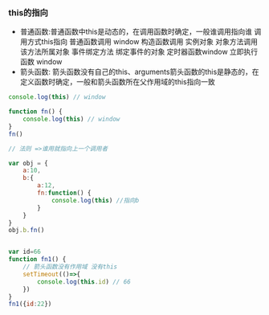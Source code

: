### this的指向
- 普通函数:普通函数中this是动态的，在调用函数时确定，一般谁调用指向谁
调用方式this指向
普通函数调用 window
构造函数调用 实例对象
对象方法调用 该方法所属对象
事件绑定方法 绑定事件的对象
定时器函数window
立即执行函数 window
- 箭头函数:
箭头函数没有自己的this、arguments箭头函数的this是静态的，在定义函数时确定，一般和箭头函数所在父作用域的this指向一致

```js  
console.log(this) // window

function fn() {
    console.log(this) // window
}
fn()

// 法则 =>谁用就指向上一个调用者

var obj = {
    a:10,
    b:{
        a:12,
        fn:function() {
            console.log(this) //指向b
        }
    }
}
obj.b.fn()


var id=66
function fn1() {
    // 箭头函数没有作用域 没有this
    setTimeout(()=>{
        console.log(this.id) // 66
    })
}
fn1({id:22})

```